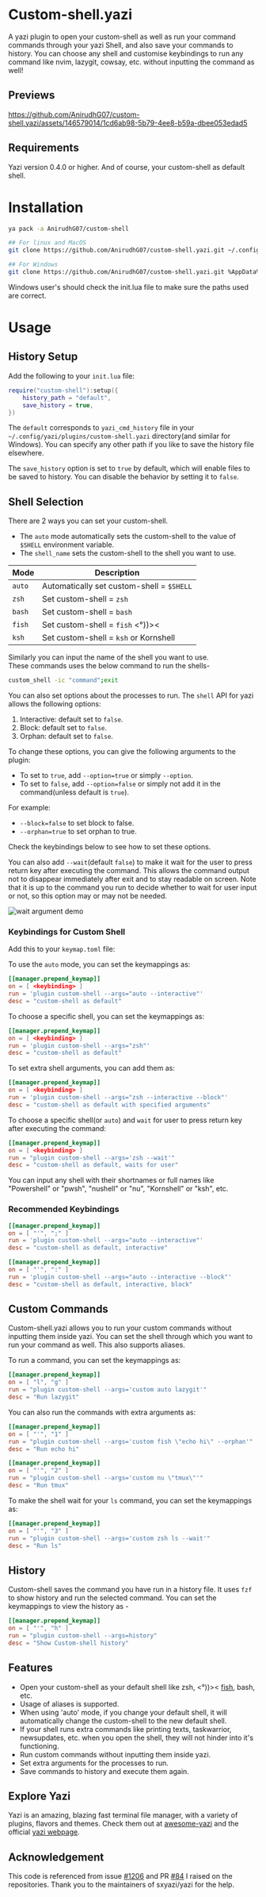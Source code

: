 # Custom-shell.yazi

A yazi plugin to open your custom-shell as well as run your command commands through your yazi Shell, and also save your commands to history.
You can choose any shell and customise keybindings to run any command like nvim, lazygit, cowsay, etc. without inputting the command as well!

## Previews

https://github.com/AnirudhG07/custom-shell.yazi/assets/146579014/1cd6ab98-5b79-4ee8-b59a-dbee053edad5

## Requirements

Yazi version 0.4.0 or higher. And of course, your custom-shell as default shell.

# Installation

```bash
ya pack -a AnirudhG07/custom-shell

## For linux and MacOS
git clone https://github.com/AnirudhG07/custom-shell.yazi.git ~/.config/yazi/plugins/custom-shell.yazi

## For Windows
git clone https://github.com/AnirudhG07/custom-shell.yazi.git %AppData%\yazi\config\plugins\custom-shell.yazi
```

Windows user's should check the init.lua file to make sure the paths used are correct.

# Usage

## History Setup

Add the following to your `init.lua` file:

```lua
require("custom-shell"):setup({
    history_path = "default",
    save_history = true,
})
```

The `default` corresponds to `yazi_cmd_history` file in your `~/.config/yazi/plugins/custom-shell.yazi` directory(and similar for Windows). You can specify any other path if you like to save the history file elsewhere.

The `save_history` option is set to `true` by default, which will enable files to be saved to history. You can disable the behavior by setting it to `false`.

## Shell Selection

There are 2 ways you can set your custom-shell.

- The `auto` mode automatically sets the custom-shell to the value of `$SHELL` environment variable.
- The `shell_name` sets the custom-shell to the shell you want to use.

| **Mode** | **Description**                           |
| -------- | ----------------------------------------- |
| `auto`   | Automatically set custom-shell = `$SHELL` |
| `zsh`    | Set custom-shell = `zsh`                  |
| `bash`   | Set custom-shell = `bash`                 |
| `fish`   | Set custom-shell = `fish` <°))><          |
| `ksh`    | Set custom-shell = `ksh` or Kornshell     |

Similarly you can input the name of the shell you want to use.
<br>
These commands uses the below command to run the shells-

```bash
custom_shell -ic "command";exit
```

You can also set options about the processes to run. The `shell` API for yazi allows the following options:

1. Interactive: default set to `false`.
2. Block: default set to `false`.
3. Orphan: default set to `false`.

To change these options, you can give the following arguments to the plugin:

- To set to `true`, add `--option=true` or simply `--option`.
- To set to `false`, add `--option=false` or simply not add it in the command(unless default is `true`).

For example:

- `--block=false` to set block to false.
- `--orphan=true` to set orphan to true.

Check the keybindings below to see how to set these options.

You can also add `--wait`(default `false`) to make it wait for the user to press return key after executing the command. This allows the command output not to disappear immediately after exit and to stay readable on screen. Note that it is up to the command you run to decide whether to wait for user input or not, so this option may or may not be needed.

![wait argument demo](.assets/wait_demo.gif)

### Keybindings for Custom Shell

Add this to your `keymap.toml` file:

To use the `auto` mode, you can set the keymappings as:

```toml
[[manager.prepend_keymap]]
on = [ <keybinding> ]
run = 'plugin custom-shell --args="auto --interactive"'
desc = "custom-shell as default"
```

To choose a specific shell, you can set the keymappings as:

```toml
[[manager.prepend_keymap]]
on = [ <keybinding> ]
run = 'plugin custom-shell --args="zsh"'
desc = "custom-shell as default"
```

To set extra shell arguments, you can add them as:

```toml
[[manager.prepend_keymap]]
on = [ <keybinding> ]
run = 'plugin custom-shell --args="zsh --interactive --block"'
desc = "custom-shell as default with specified arguments"
```

To choose a specific shell(or `auto`) and `wait` for user to press return key after executing the command:

```toml
[[manager.prepend_keymap]]
on = [ <keybinding> ]
run = "plugin custom-shell --args='zsh --wait'"
desc = "custom-shell as default, waits for user"
```

You can input any shell with their shortnames or full names like "Powershell" or "pwsh", "nushell" or "nu", "Kornshell" or "ksh", etc.

### Recommended Keybindings

```toml
[[manager.prepend_keymap]]
on = [ "'", ";" ]
run = 'plugin custom-shell --args="auto --interactive"'
desc = "custom-shell as default, interactive"
```

```toml
[[manager.prepend_keymap]]
on = [ "'", ":" ]
run = 'plugin custom-shell --args="auto --interactive --block"'
desc = "custom-shell as default, interactive, block"
```

## Custom Commands

Custom-shell.yazi allows you to run your custom commands without inputting them inside yazi. You can set the shell through which you want to run your command as well. This also supports aliases.

To run a command, you can set the keymappings as:

```toml
[[manager.prepend_keymap]]
on = [ "l", "g" ]
run = "plugin custom-shell --args='custom auto lazygit'"
desc = "Run lazygit"
```

You can also run the commands with extra arguments as:

```toml
[[manager.prepend_keymap]]
on = [ "'", "1" ]
run = "plugin custom-shell --args='custom fish \"echo hi\" --orphan'"
desc = "Run echo hi"
```

```toml
[[manager.prepend_keymap]]
on = [ "'", "2" ]
run = "plugin custom-shell --args='custom nu \"tmux\"'"
desc = "Run tmux"
```

To make the shell wait for your `ls` command, you can set the keymappings as:

```toml
[[manager.prepend_keymap]]
on = [ "'", "3" ]
run = "plugin custom-shell --args='custom zsh ls --wait'"
desc = "Run ls"
```

## History

Custom-shell saves the command you have run in a history file. It uses `fzf` to show history and run the selected command. You can set the keymappings to view the history as -

```toml
[[manager.prepend_keymap]]
on = [ "'", "h" ]
run = "plugin custom-shell --args=history"
desc = "Show Custom-shell history"
```

## Features

- Open your custom-shell as your default shell like zsh, <°))>< [fish](https://github.com/AnirudhG07/fish.yazi), bash, etc.
- Usage of aliases is supported.
- When using 'auto' mode, if you change your default shell, it will automatically change the custom-shell to the new default shell.
- If your shell runs extra commands like printing texts, taskwarrior, newsupdates, etc. when you open the shell, they will not hinder into it's functioning.
- Run custom commands without inputting them inside yazi.
- Set extra arguments for the processes to run.
- Save commands to history and execute them again.

## Explore Yazi

Yazi is an amazing, blazing fast terminal file manager, with a variety of plugins, flavors and themes. Check them out at [awesome-yazi](https://github.com/AnirudhG07/awesome-yazi) and the official [yazi webpage](https://yazi-rs.github.io/).

## Acknowledgement

This code is referenced from issue [#1206](https://github.com/sxyazi/yazi/issues/1206) and PR [#84](https://github.com/yazi-rs/yazi-rs.github.io/pull/84) I raised on the repositories. Thank you to the maintainers of sxyazi/yazi for the help.
